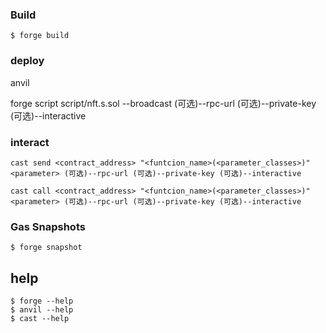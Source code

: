 ### Build
```shell
$ forge build
```

### deploy
anvil

forge script script/nft.s.sol --broadcast (可选)--rpc-url (可选)--private-key (可选)--interactive


### interact

```send
cast send <contract_address> "<funtcion_name>(<parameter_classes>)" <parameter> (可选)--rpc-url (可选)--private-key (可选)--interactive
```

```call
cast call <contract_address> "<funtcion_name>(<parameter_classes>)" <parameter> (可选)--rpc-url (可选)--private-key (可选)--interactive
```

### Gas Snapshots

```shell
$ forge snapshot
```
## help
```shell
$ forge --help
$ anvil --help
$ cast --help
```
